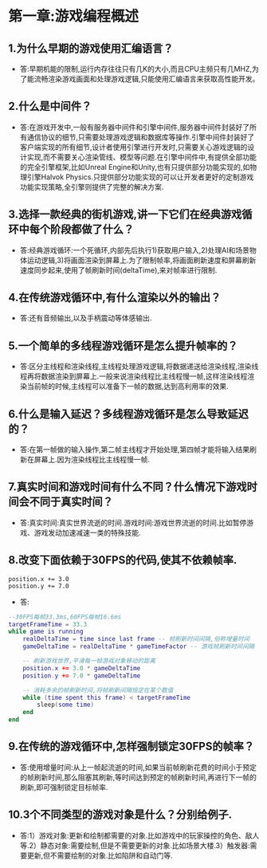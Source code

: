 # 第一章:游戏编程概述
## 1.为什么早期的游戏使用汇编语言？
- 答:早期机能的限制,运行内存往往只有几K的大小,而且CPU主频只有几MHZ,为了能流畅渲染游戏画面和处理游戏逻辑,只能使用汇编语言来获取高性能开发。
## 2.什么是中间件？
- 答:在游戏开发中,一般有服务器中间件和引擎中间件,服务器中间件封装好了所有通信协议的细节,只需要处理游戏逻辑和数据库等操作.引擎中间件封装好了客户端实现的所有细节,设计者使用引擎进行开发时,只需要关心游戏逻辑的设计实现,而不需要关心渲染管线、模型等问题.在引擎中间件中,有提供全部功能的完全引擎框架,比如Unreal Engine和Unity,也有只提供部分功能实现的,如物理引擎Halvok Physics.只提供部分功能实现的可以让开发者更好的定制游戏功能实现策略,全引擎则提供了完整的解决方案.
## 3.选择一款经典的街机游戏,讲一下它们在经典游戏循环中每个阶段都做了什么？
- 答:经典游戏循环:一个死循环,内部先后执行1)获取用户输入,2)处理AI和场景物体运动逻辑,3)将画面渲染到屏幕上.为了限制帧率,将画面刷新速度和屏幕刷新速度同步起来,使用了帧刷新时间(deltaTime),来对帧率进行限制.
## 4.在传统游戏循环中,有什么渲染以外的输出？
- 答:还有音频输出,以及手柄震动等体感输出.
## 5.一个简单的多线程游戏循环是怎么提升帧率的？
- 答:区分主线程和渲染线程,主线程处理游戏逻辑,将数据递送给渲染线程,渲染线程再将数据渲染到屏幕上.一般来说渲染线程比主线程慢一帧,这样渲染线程渲染当前帧的时候,主线程可以准备下一帧的数据,达到高利用率的效果.
## 6.什么是输入延迟？多线程游戏循环是怎么导致延迟的？
- 答:在第一帧做的输入操作,第二帧主线程才开始处理,第四帧才能将输入结果刷新在屏幕上.因为渲染线程比主线程慢一帧.
## 7.真实时间和游戏时间有什么不同？什么情况下游戏时间会不同于真实时间？
- 答:真实时间:真实世界流逝的时间.游戏时间:游戏世界流逝的时间.比如暂停游戏、游戏发动加速减速一类的特殊技能.
## 8.改变下面依赖于30FPS的代码,使其不依赖帧率.
```
position.x += 3.0
position.y += 7.0
```
- 答:
```lua
--30FPS每帧33.3ms,60FPS每帧16.6ms
targetFrameTime = 33.3
while game is running
    realDeltaTime = time since last frame -- 帧刷新时间间隔,俗称增量时间
    gameDeltaTime = realDeltaTime * gameTimeFactor -- 游戏帧刷新时间间隔

    -- 刷新游戏世界,平滑每一帧游戏对象移动的距离
    position.x += 3.0 * gameDeltaTime
    position.y += 7.0 * gameDeltaTime

    -- 消耗多余的帧刷新时间,将帧刷新间隔恒定在某个数值
    while (time spent this frame) < targetFrameTime
        sleep(some time)
    end
end
```
## 9.在传统的游戏循环中,怎样强制锁定30FPS的帧率？
- 答:使用增量时间:从上一帧起流逝的时间,如果当前帧刷新花费的时间小于预定的帧刷新时间,那么阻塞其刷新,等时间达到预定的帧刷新时间,再进行下一帧的刷新,即可强制锁定目标帧率.
## 10.3个不同类型的游戏对象是什么？分别给例子.
- 答:1）游戏对象:更新和绘制都需要的对象.比如游戏中的玩家操控的角色、敌人等.2）静态对象:需要绘制,但是不需要更新的对象.比如场景大楼.3）触发器:需要更新,但不需要绘制的对象.比如陷阱和自动门等.